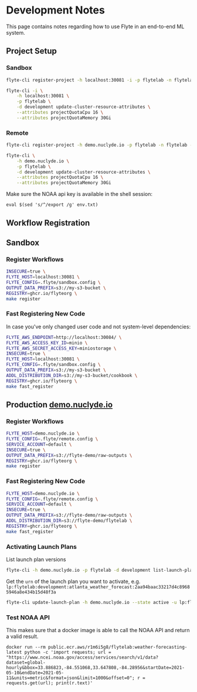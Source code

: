 # Development Notes

This page contains notes regarding how to use Flyte in an end-to-end ML
system.

## Project Setup

### Sandbox

```bash
flyte-cli register-project -h localhost:30081 -i -p flytelab -n flytelab -d 'ML projects using Flyte'
```

```bash
flyte-cli -i \
    -h localhost:30081 \
    -p flytelab \
    -d development update-cluster-resource-attributes \
    --attributes projectQuotaCpu 16 \
    --attributes projectQuotaMemory 30Gi
```

### Remote

```bash
flyte-cli register-project -h demo.nuclyde.io -p flytelab -n flytelab -d 'ML projects using Flyte'
```

```bash
flyte-cli \
    -h demo.nuclyde.io \
    -p flytelab \
    -d development update-cluster-resource-attributes \
    --attributes projectQuotaCpu 16 \
    --attributes projectQuotaMemory 30Gi
```


Make sure the NOAA api key is available in the shell session:
```
eval $(sed 's/^/export /g' env.txt)
```

## Workflow Registration

## Sandbox

### Register Workflows

```bash
INSECURE=true \
FLYTE_HOST=localhost:30081 \
FLYTE_CONFIG=.flyte/sandbox.config \
OUTPUT_DATA_PREFIX=s3://my-s3-bucket \
REGISTRY=ghcr.io/flyteorg \
make register
```

### Fast Registering New Code

In case you've only changed user code and not system-level dependencies:

```bash
FLYTE_AWS_ENDPOINT=http://localhost:30084/ \
FLYTE_AWS_ACCESS_KEY_ID=minio \
FLYTE_AWS_SECRET_ACCESS_KEY=miniostorage \
INSECURE=true \
FLYTE_HOST=localhost:30081 \
FLYTE_CONFIG=.flyte/sandbox.config \
OUTPUT_DATA_PREFIX=s3://my-s3-bucket \
ADDL_DISTRIBUTION_DIR=s3://my-s3-bucket/cookbook \
REGISTRY=ghcr.io/flyteorg \
make fast_register
```

## Production [demo.nuclyde.io](https://demo.nuclyde.io/console)

### Register Workflows

```bash
FLYTE_HOST=demo.nuclyde.io \
FLYTE_CONFIG=.flyte/remote.config \
SERVICE_ACCOUNT=default \
INSECURE=true \
OUTPUT_DATA_PREFIX=s3://flyte-demo/raw-outputs \
REGISTRY=ghcr.io/flyteorg \
make register
```

### Fast Registering New Code

```bash
FLYTE_HOST=demo.nuclyde.io \
FLYTE_CONFIG=.flyte/remote.config \
SERVICE_ACCOUNT=default \
INSECURE=true \
OUTPUT_DATA_PREFIX=s3://flyte-demo/raw-outputs \
ADDL_DISTRIBUTION_DIR=s3://flyte-demo/flytelab \
REGISTRY=ghcr.io/flyteorg \
make fast_register
```

### Activating Launch Plans

List launch plan versions

```bash
flyte-cli -h demo.nuclyde.io -p flytelab -d development list-launch-plan-versions
```

Get the `urn` of the launch plan you want to activate, e.g. `lp:flytelab:development:atlanta_weather_forecast:2aa94baac33217d4c89685946a8e434b15d48f3a`

```bash
flyte-cli update-launch-plan -h demo.nuclyde.io --state active -u lp:flytelab:development:atlanta_weather_forecast:2aa94baac33217d4c89685946a8e434b15d48f3a
```

### Test NOAA API

This makes sure that a docker image is able to call the NOAA API and return a valid result.

```
docker run --rm public.ecr.aws/r1m6i5g8/flytelab:weather-forecasting-latest python -c 'import requests; url = "https://www.ncei.noaa.gov/access/services/search/v1/data?dataset=global-hourly&bbox=33.886823,-84.551068,33.647808,-84.28956&startDate=2021-05-10&endDate=2021-05-11&units=metric&format=json&limit=1000&offset=0"; r = requests.get(url); print(r.text)'
```
